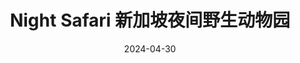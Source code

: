 ---
title: Night Safari 新加坡夜间野生动物园
description: 80 Mandai Lake Rd, Singapore 729826
date: 2024-04-30
weight: 8
resources:
    - src: DSCF4660_cover.JPG
      params:
        cover: true
---